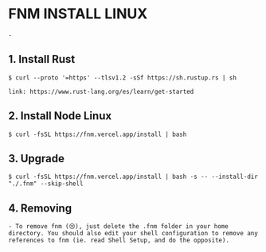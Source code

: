 
# FNM INSTALL LINUX

    -

## 1. Install Rust

    $ curl --proto '=https' --tlsv1.2 -sSf https://sh.rustup.rs | sh

    link: https://www.rust-lang.org/es/learn/get-started


## 2. Install Node Linux

    $ curl -fsSL https://fnm.vercel.app/install | bash


## 3. Upgrade

    $ curl -fsSL https://fnm.vercel.app/install | bash -s -- --install-dir "./.fnm" --skip-shell


## 4. Removing

    - To remove fnm (😢), just delete the .fnm folder in your home directory. You should also edit your shell configuration to remove any references to fnm (ie. read Shell Setup, and do the opposite).